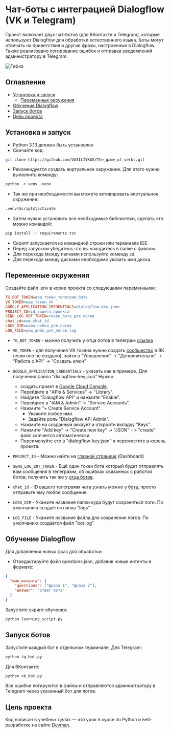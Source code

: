# Чат-боты с интеграцией Dialogflow (VK и Telegram)

Проект включает двух чат-ботов (для ВКонтакте и Telegram), которые используют Dialogflow для обработки естественного языка. Боты могут отвечать на приветствия и другие фразы, настроенные в Dialogflow. Также реализовано логирование ошибок и отправка уведомлений администратору в Telegram.

![Гифка](https://media4.giphy.com/media/v1.Y2lkPTc5MGI3NjExcnpmbzM1OG42cjJhNjN0YXUyMGs2aWUzcmFzeXVvdjZ3OHVzZzJnZiZlcD12MV9pbnRlcm5hbF9naWZfYnlfaWQmY3Q9Zw/PNXw5ourrV5MAyZMrI/giphy.gif)

## Оглавление

- [Установка и запуск](#установка-и-запуск)
    - [Переменные окружения](#переменные-окружения)
- [Обучение Dialogflow](#обучение-dialogflow)
- [Запуск ботов](#запуск-ботов)
- [Цель проекта](#цель-проекта)

## Установка и запуск

- Python 3.13 должен быть установлен
- Скачайте код:
```bash
git clone https://github.com/VASILIYKAS/The_game_of_verbs.git
```
- Рекомендуется создать виртуальное окружение. Для этого нужно выполнить команду: 
```bash
python -m venv .venv
```
- Так же при необходимости вы можете активировать виртуальное окружение:
```bash
.venv\Scripts\activate
```
- Затем нужно установить все необходимые библиотеки, сделать это можно командой: 
```bash
pip install -r requirements.txt
```

- Скрипт запускается из командной строки или терминала IDE. 
- Перед запуском убедитесь что вы находитесь в папке с файлом.
- Для перехода между папками используйте команду `cd`. 
- Для перехода между дисками необходимо указать имя диска.

## Переменные окружения

Создайте файл .env в корне проекта со следующими переменными:
```ini
TG_BOT_TOKEN=ваш_токен_телеграм_бота
VK_TOKEN=ваш_токен_vk
GOOGLE_APPLICATION_CREDENTIALS=dialogflow-key.json
PROJECT_ID=id_вашего_проекта
SEND_LOG_BOT_TOKEN=токен_бота_для_логов
chat_id=ваш_chat_id
LOGS_DIR=ваша_папка_для_логов
LOG_FILE=ваш_файл_для_логов.log
```

- `TG_BOT_TOKEN` - можно получить у отца ботов в телеграм [ссылка](https://t.me/BotFather)

- `VK_TOKEN` - для получения VK токена нужно создать [сообщество](https://vk.com/groups) в ВК (если оно не создано), зайти в "Управление" -> "Дополнительно" -> "Работа с API" -> "Создать ключ"

- `GOOGLE_APPLICATION_CREDENTIALS` - указать как в примере. Для получения файла "dialogflow-key.json" Нужно: 
    - создать проект в [Google Cloud Console](https://console.cloud.google.com/).
    - Перейдите в "APIs & Services" -> "Library".
    - Найдите "Dialogflow API" и нажмите "Enable".
    - Перейдите в "IAM & Admin" -> "Service Accounts".
    - Нажмите "+ Create Service Account". 
        - Укажите любое имя.
        - Задайте роль "Dialogflow API Admin".
    - Нажмите на созданный аккаунт и откройти вкладку "Keys".
    - Нажмите "Add key" -> "Create new key" -> "JSON" - > "create" файл скачается автоматически.
    - Переименуйте его в "dialogflow-key.json" и переместите в корень проекта.

- `PROJECT_ID` - Можно найти на [главной странице](https://console.cloud.google.com/) (Dashboard)
- `SEND_LOG_BOT_TOKEN` - Ещё один токен бота который будет отправлять вам сообщения в телеграмм, об ошибках связанных с работой ботов, получить так же у [отца ботов](https://t.me/BotFather). 

- `chat_id` - ID вашего телеграмм чата узнать можно у [бота](https://t.me/userinfobot), просто отправьте ему любое сообщение.

- `LOGS_DIR` - Укажите название папки куда будут сохраняться логи. По умолчанию создаётся папка "logs"
- `LOG_FILE` - Укажите название файла для сохранения логов. По умолчанию создаётся файл "bot.log" 

## Обучение Dialogflow

Для добавления новых фраз для обработки:
- Отредактируйте файл questions.json, добавив новые интенты в формате:
```json
{
  "имя_интента": {
    "questions": ["фраза 1", "фраза 2"],
    "answer": "ответ бота"
  }
}
```
Запустите скрипт обучения:
```bash
python learning_script.py
```

## Запуск ботов

Запустите каждый бот в отдельном терминале:
Для Telegram:
```bash
python tg_bot.py
```

Для ВКонтакте:
```bash
python vk_bot.py
```
Все ошибки логируются в файлы и отправляются администратору в Telegram через указанный бот для логов.

## Цель проекта

Код написан в учебных целях — это урок в курсе по Python и веб-разработке на сайте [Devman](https://dvmn.org).
    